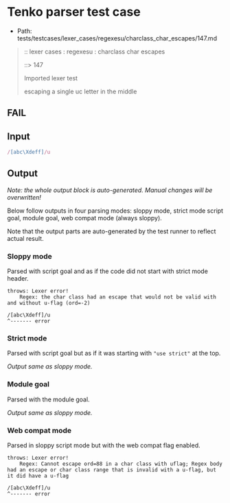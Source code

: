 # Tenko parser test case

- Path: tests/testcases/lexer_cases/regexesu/charclass_char_escapes/147.md

> :: lexer cases : regexesu : charclass char escapes
>
> ::> 147
>
> Imported lexer test
>
> escaping a single uc letter in the middle

## FAIL

## Input

`````js
/[abc\Xdeff]/u
`````

## Output

_Note: the whole output block is auto-generated. Manual changes will be overwritten!_

Below follow outputs in four parsing modes: sloppy mode, strict mode script goal, module goal, web compat mode (always sloppy).

Note that the output parts are auto-generated by the test runner to reflect actual result.

### Sloppy mode

Parsed with script goal and as if the code did not start with strict mode header.

`````
throws: Lexer error!
    Regex: the char class had an escape that would not be valid with and without u-flag (ord=-2)

/[abc\Xdeff]/u
^------- error
`````

### Strict mode

Parsed with script goal but as if it was starting with `"use strict"` at the top.

_Output same as sloppy mode._

### Module goal

Parsed with the module goal.

_Output same as sloppy mode._

### Web compat mode

Parsed in sloppy script mode but with the web compat flag enabled.

`````
throws: Lexer error!
    Regex: Cannot escape ord=88 in a char class with uflag; Regex body had an escape or char class range that is invalid with a u-flag, but it did have a u-flag

/[abc\Xdeff]/u
^------- error
`````

